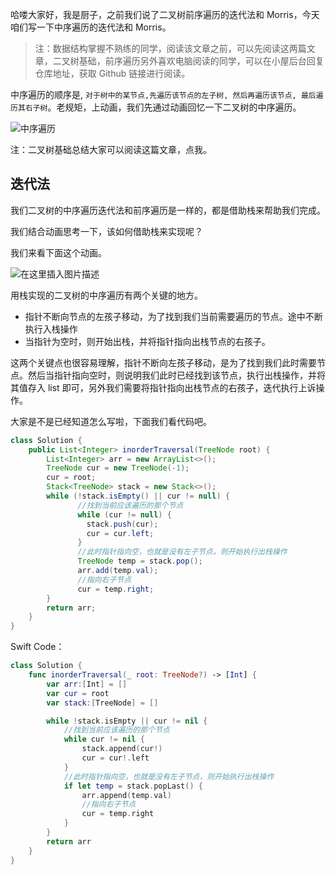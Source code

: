 哈喽大家好，我是厨子，之前我们说了二叉树前序遍历的迭代法和 Morris，今天咱们写一下中序遍历的迭代法和 Morris。

> 注：数据结构掌握不熟练的同学，阅读该文章之前，可以先阅读这两篇文章，二叉树基础，前序遍历另外喜欢电脑阅读的同学，可以在小屋后台回复仓库地址，获取 Github 链接进行阅读。

中序遍历的顺序是,  `对于树中的某节点,先遍历该节点的左子树, 然后再遍历该节点, 最后遍历其右子树`。老规矩，上动画，我们先通过动画回忆一下二叉树的中序遍历。

![中序遍历](https://cdn.jsdelivr.net/gh/tan45du/test@master/photo/中序遍历.7gct7ztck8k0.gif)

注：二叉树基础总结大家可以阅读这篇文章，点我。

## 迭代法

我们二叉树的中序遍历迭代法和前序遍历是一样的，都是借助栈来帮助我们完成。

我们结合动画思考一下，该如何借助栈来实现呢？

我们来看下面这个动画。

![在这里插入图片描述](https://img-blog.csdnimg.cn/20210608010104232.gif)

用栈实现的二叉树的中序遍历有两个关键的地方。

- 指针不断向节点的左孩子移动，为了找到我们当前需要遍历的节点。途中不断执行入栈操作
- 当指针为空时，则开始出栈，并将指针指向出栈节点的右孩子。

这两个关键点也很容易理解，指针不断向左孩子移动，是为了找到我们此时需要节点。然后当指针指向空时，则说明我们此时已经找到该节点，执行出栈操作，并将其值存入 list 即可，另外我们需要将指针指向出栈节点的右孩子，迭代执行上诉操作。

大家是不是已经知道怎么写啦，下面我们看代码吧。

```java
class Solution {
    public List<Integer> inorderTraversal(TreeNode root) {
        List<Integer> arr = new ArrayList<>();
        TreeNode cur = new TreeNode(-1);
        cur = root;
        Stack<TreeNode> stack = new Stack<>();
        while (!stack.isEmpty() || cur != null) {   
               //找到当前应该遍历的那个节点
               while (cur != null) {
                 stack.push(cur);
                 cur = cur.left;
               }
               //此时指针指向空，也就是没有左子节点，则开始执行出栈操作
               TreeNode temp = stack.pop();
               arr.add(temp.val);
               //指向右子节点
               cur = temp.right;
        }
        return arr;
    } 
}
```

Swift Code：

```swift
class Solution {
    func inorderTraversal(_ root: TreeNode?) -> [Int] {
        var arr:[Int] = []
        var cur = root
        var stack:[TreeNode] = []

        while !stack.isEmpty || cur != nil {
            //找到当前应该遍历的那个节点
            while cur != nil {
                stack.append(cur!)
                cur = cur!.left
            }
            //此时指针指向空，也就是没有左子节点，则开始执行出栈操作
            if let temp = stack.popLast() {
                arr.append(temp.val)
                //指向右子节点
                cur = temp.right
            }
        }
        return arr
    }
}
```

### 

